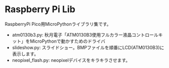 # Raspberry Pi Lib

RaspberryPi Pico用MicroPythonライブラリ集です。

- atm0130b3.py: 秋月電子「ATM0130B3使用フルカラー液晶コントロールキット」をMicroPythonで動かすためのドライバ
- slideshow.py: スライドショー。BMPファイルを順番にLCD(ATM0130B3)に表示します。
- neopixel_flash.py: neopixelデバイスをキラキラさせます。
